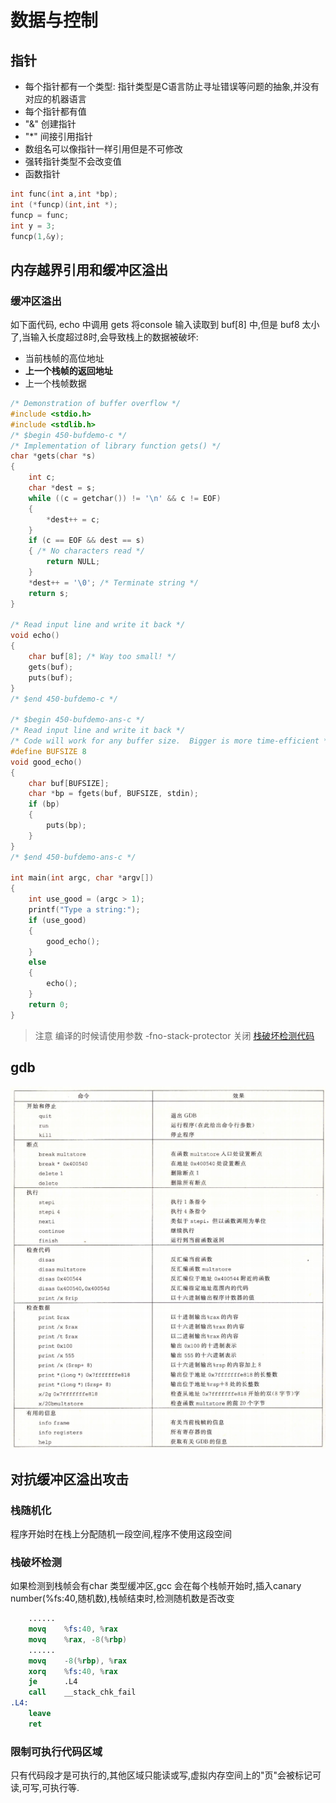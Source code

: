 # 数据与控制

## 指针

* 每个指针都有一个类型: 指针类型是C语言防止寻址错误等问题的抽象,并没有对应的机器语言
* 每个指针都有值
* "&" 创建指针
* "*" 间接引用指针
* 数组名可以像指针一样引用但是不可修改
* 强转指针类型不会改变值
* 函数指针

```c
int func(int a,int *bp);
int (*funcp)(int,int *);
funcp = func;
int y = 3;
funcp(1,&y);
```

## 内存越界引用和缓冲区溢出

### 缓冲区溢出

如下面代码, echo 中调用 gets 将console 输入读取到 buf[8] 中,但是 buf8 太小了,当输入长度超过8时,会导致栈上的数据被破坏:

* 当前栈帧的高位地址
* __上一个栈帧的返回地址__
* 上一个栈帧数据

```c
/* Demonstration of buffer overflow */
#include <stdio.h>
#include <stdlib.h>
/* $begin 450-bufdemo-c */
/* Implementation of library function gets() */
char *gets(char *s)
{
    int c;
    char *dest = s;
    while ((c = getchar()) != '\n' && c != EOF)
    {
        *dest++ = c;
    }
    if (c == EOF && dest == s)
    { /* No characters read */
        return NULL;
    }
    *dest++ = '\0'; /* Terminate string */
    return s;
}

/* Read input line and write it back */
void echo()
{
    char buf[8]; /* Way too small! */
    gets(buf);
    puts(buf);
}
/* $end 450-bufdemo-c */

/* $begin 450-bufdemo-ans-c */
/* Read input line and write it back */
/* Code will work for any buffer size.  Bigger is more time-efficient */
#define BUFSIZE 8
void good_echo()
{
    char buf[BUFSIZE];
    char *bp = fgets(buf, BUFSIZE, stdin);
    if (bp)
    {
        puts(bp);
    }
}
/* $end 450-bufdemo-ans-c */

int main(int argc, char *argv[])
{
    int use_good = (argc > 1);
    printf("Type a string:");
    if (use_good)
    {
        good_echo();
    }
    else
    {
        echo();
    }
    return 0;
}
```

> 注意 编译的时候请使用参数 -fno-stack-protector 关闭 [栈破坏检测代码](#栈破坏检测)

## gdb

![gdb指令](./img/3.09.1.png)

## 对抗缓冲区溢出攻击

### 栈随机化

程序开始时在栈上分配随机一段空间,程序不使用这段空间

### 栈破坏检测

如果检测到栈帧会有char 类型缓冲区,gcc 会在每个栈帧开始时,插入canary number(%fs:40,随机数),栈帧结束时,检测随机数是否改变

```s
    ......
    movq    %fs:40, %rax
    movq    %rax, -8(%rbp)
    ......
    movq    -8(%rbp), %rax
    xorq    %fs:40, %rax
    je      .L4
    call    __stack_chk_fail
.L4:
    leave
    ret
```

### 限制可执行代码区域

只有代码段才是可执行的,其他区域只能读或写,虚拟内存空间上的"页"会被标记可读,可写,可执行等.